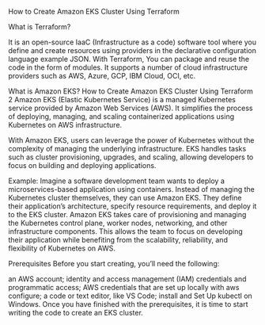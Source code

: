 How to Create Amazon EKS Cluster Using Terraform

What is Terraform?

It is an open-source IaaC (Infrastructure as a code) software tool where you define and create resources using providers in the declarative configuration language example JSON.
With Terraform, You can package and reuse the code in the form of modules.
It supports a number of cloud infrastructure providers such as AWS, Azure, GCP, IBM Cloud, OCI, etc.


What is Amazon EKS?
How to Create Amazon EKS Cluster Using Terraform 2
Amazon EKS (Elastic Kubernetes Service) is a managed Kubernetes service provided by Amazon Web Services (AWS). It simplifies the process of deploying, managing, and scaling containerized applications using Kubernetes on AWS infrastructure.

With Amazon EKS, users can leverage the power of Kubernetes without the complexity of managing the underlying infrastructure. EKS handles tasks such as cluster provisioning, upgrades, and scaling, allowing developers to focus on building and deploying applications.

Example: Imagine a software development team wants to deploy a microservices-based application using containers. Instead of managing the Kubernetes cluster themselves, they can use Amazon EKS. They define their application’s architecture, specify resource requirements, and deploy it to the EKS cluster. Amazon EKS takes care of provisioning and managing the Kubernetes control plane, worker nodes, networking, and other infrastructure components. This allows the team to focus on developing their application while benefiting from the scalability, reliability, and flexibility of Kubernetes on AWS.

Prerequisites
Before you start creating, you’ll need the following:

an AWS account;
identity and access management (IAM) credentials and programmatic access;
AWS credentials that are set up locally with aws configure;
a code or text editor, like VS Code;
install and Set Up kubectl on Windows.
Once you have finished with the prerequisites, it is time to start writing the code to create an EKS cluster.

